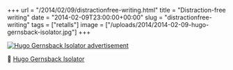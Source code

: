 +++
url = "/2014/02/09/distractionfree-writing.html"
title = "Distraction-free writing"
date = "2014-02-09T23:00:00+00:00"
slug = "distractionfree-writing"
tags = ["retalls"]
image = ["/uploads/2014/2014-02-09-hugo-gernsback-isolator.jpg"]
+++

<a class="image" href="http://laughingsquid.com/the-isolator-a-bizarre-helmet-for-encouraging-concentration-1925/"><img src="/uploads/2014/2014-02-09-hugo-gernsback-isolator.jpg" alt="Hugo Gernsback Isolator advertisement" /></a>

📎 [Hugo Gernsback Isolator](http://laughingsquid.com/the-isolator-a-bizarre-helmet-for-encouraging-concentration-1925/)

